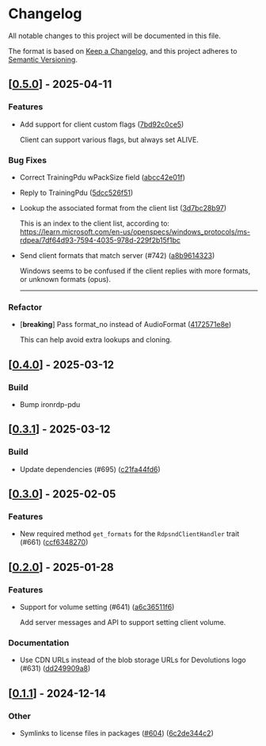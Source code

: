 # Changelog

All notable changes to this project will be documented in this file.

The format is based on [Keep a Changelog](https://keepachangelog.com/en/1.0.0/),
and this project adheres to [Semantic Versioning](https://semver.org/spec/v2.0.0.html).


## [[0.5.0](https://github.com/Devolutions/IronRDP/compare/ironrdp-rdpsnd-v0.4.0...ironrdp-rdpsnd-v0.5.0)] - 2025-04-11

### <!-- 1 -->Features

- Add support for client custom flags ([7bd92c0ce5](https://github.com/Devolutions/IronRDP/commit/7bd92c0ce5c686fe18c062b7edfeed46a709fc23)) 

  Client can support various flags, but always set ALIVE.

### <!-- 4 -->Bug Fixes

- Correct TrainingPdu wPackSize field ([abcc42e01f](https://github.com/Devolutions/IronRDP/commit/abcc42e01fda3ce9c8e1739524e0fc73b8778d83)) 

- Reply to TrainingPdu ([5dcc526f51](https://github.com/Devolutions/IronRDP/commit/5dcc526f513e8083ff335cad3cc80d2effeb7265)) 

- Lookup the associated format from the client list ([3d7bc28b97](https://github.com/Devolutions/IronRDP/commit/3d7bc28b9764b1f37b038bb2fbb676ec464ee5ee)) 

  This is an index to the client list, according to:
  https://learn.microsoft.com/en-us/openspecs/windows_protocols/ms-rdpea/7df64d93-7594-4035-978d-229f2b15f1bc

- Send client formats that match server (#742) ([a8b9614323](https://github.com/Devolutions/IronRDP/commit/a8b96143236ad457b5241f6a2f8acfaf969472b6)) 

  Windows seems to be confused if the client replies with more formats, or
  unknown formats (opus).
  
  ---------

### Refactor

- [**breaking**] Pass format_no instead of AudioFormat ([4172571e8e](https://github.com/Devolutions/IronRDP/commit/4172571e8e061a6a120643393881b5e37f1e61ab)) 

  This can help avoid extra lookups and cloning.



## [[0.4.0](https://github.com/Devolutions/IronRDP/compare/ironrdp-rdpsnd-v0.3.1...ironrdp-rdpsnd-v0.4.0)] - 2025-03-12

### <!-- 7 -->Build

- Bump ironrdp-pdu

## [[0.3.1](https://github.com/Devolutions/IronRDP/compare/ironrdp-rdpsnd-v0.3.0...ironrdp-rdpsnd-v0.3.1)] - 2025-03-12

### <!-- 7 -->Build

- Update dependencies (#695) ([c21fa44fd6](https://github.com/Devolutions/IronRDP/commit/c21fa44fd6f3c6a6b74788ff68e83133c1314caa)) 


## [[0.3.0](https://github.com/Devolutions/IronRDP/compare/ironrdp-rdpsnd-v0.2.0...ironrdp-rdpsnd-v0.3.0)] - 2025-02-05

### <!-- 1 -->Features

- New required method `get_formats` for the `RdpsndClientHandler` trait (#661) ([ccf6348270](https://github.com/Devolutions/IronRDP/commit/ccf63482706ecfbbdc6038028ea2ee086d0e3640)) 



## [[0.2.0](https://github.com/Devolutions/IronRDP/compare/ironrdp-rdpsnd-v0.1.1...ironrdp-rdpsnd-v0.2.0)] - 2025-01-28

### <!-- 1 -->Features

- Support for volume setting (#641) ([a6c36511f6](https://github.com/Devolutions/IronRDP/commit/a6c36511f6584f67b8c6e795c34d5007ec2b24a4)) 

  Add server messages and API to support setting client volume.

### <!-- 6 -->Documentation

- Use CDN URLs instead of the blob storage URLs for Devolutions logo (#631) ([dd249909a8](https://github.com/Devolutions/IronRDP/commit/dd249909a894004d4f728d30b3a4aa77a0f8193b)) 



## [[0.1.1](https://github.com/Devolutions/IronRDP/compare/ironrdp-rdpsnd-v0.1.0...ironrdp-rdpsnd-v0.1.1)] - 2024-12-14

### Other

- Symlinks to license files in packages ([#604](https://github.com/Devolutions/IronRDP/pull/604)) ([6c2de344c2](https://github.com/Devolutions/IronRDP/commit/6c2de344c2dd93ce9621834e0497ed7c3bfaf91a)) 
